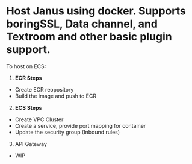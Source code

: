 # Host Janus using docker. Supports boringSSL, Data channel, and Textroom and other basic plugin support. 

To host on ECS: 

1. **ECR Steps**
- Create ECR reopository
- Build the image and push to ECR

2. **ECS Steps**
- Create VPC Cluster 
- Create a service, provide port mapping for container
- Update the security group (Inbound rules)

3. API Gateway
- WIP
